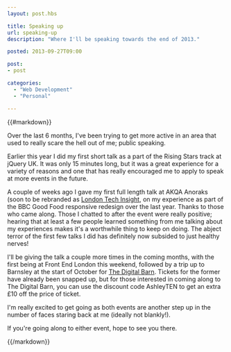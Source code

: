 ```yaml
---
layout: post.hbs

title: Speaking up
url: speaking-up
description: "Where I'll be speaking towards the end of 2013."

posted: 2013-09-27T09:00

post:
- post

categories:
  - "Web Development"
  - "Personal"

---
```


{{#markdown}}

Over the last 6 months, I've been trying to get more active in an area that used to really scare the hell out of me; public speaking.

Earlier this year I did my first short talk as a part of the Rising Stars track at jQuery UK. It was only 15 minutes long, but it was a great experience for a variety of reasons and one that has really encouraged me to apply to speak at more events in the future.

A couple of weeks ago I gave my first full length talk at AKQA Anoraks (soon to be rebranded as [London Tech Insight](http://www.techinsight.io/), on my experience as part of the BBC Good Food responsive redesign over the last year. Thanks to those who came along. Those I chatted to after the event were really positive; hearing that at least a few people learned something from me talking about my experiences makes it's a worthwhile thing to keep on doing. The abject terror of the first few talks I did has definitely now subsided to just healthy nerves!

I'll be giving the talk a couple more times in the coming months, with the first being at Front End London this weekend, followed by a trip up to Barnsley at the start of October for [The Digital Barn](http://lanyrd.com/2013/digitalbarn/).  Tickets for the former have already been snapped up, but for those interested in coming along to The Digital Barn, you can use the discount code AshleyTEN to get an extra £10 off the price of ticket.

I'm really excited to get going as both events are another step up in the number of faces staring back at me (ideally not blankly!).

If you're going along to either event, hope to see you there.

{{/markdown}}
